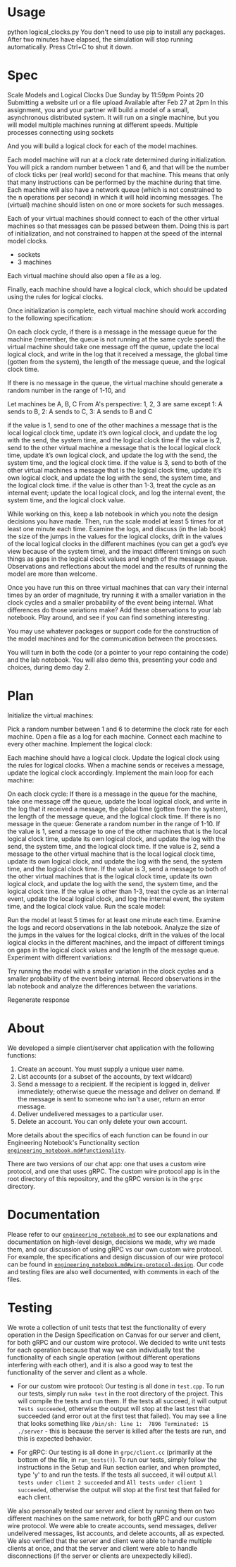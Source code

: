 # Usage
python logical_clocks.py 
You don't need to use pip to install any packages.
After two minutes have elapsed, the simulation will stop running automatically. Press Ctrl+C to shut it down.

# Spec
Scale Models and Logical Clocks
Due Sunday by 11:59pm Points 20 Submitting a website url or a file upload Available after Feb 27 at 2pm
In this assignment, you and your partner will build a model of a small, asynchronous distributed system. It will run on a single machine, but you will model multiple machines running at different speeds. 
Multiple processes connecting using sockets


And you will build a logical clock for each of the model machines.

Each model machine will run at a clock rate determined during initialization. You will pick a random number between 1 and 6, and that will be the number of clock ticks per (real world) second for that machine. This means that only that many instructions can be performed by the machine during that time. Each machine will also have a network queue (which is not constrained to the n operations per second) in which it will hold incoming messages. The (virtual) machine should listen on one or more sockets for such messages.

Each of your virtual machines should connect to each of the other virtual machines so that messages can be passed between them. Doing this is part of initialization, and not constrained to happen at the speed of the internal model clocks. 
- sockets
- 3 machines


Each virtual machine should also open a file as a log. 

Finally, each machine should have a logical clock, which should be updated using the rules for logical clocks.

Once initialization is complete, each virtual machine should work according to the following specification:

On each clock cycle, if there is a message in the message queue for the machine (remember, the queue is not running at the same cycle speed) the virtual machine should take one message off the queue, update the local logical clock, and write in the log that it received a message, the global time (gotten from the system), the length of the message queue, and the logical clock time.

If there is no message in the queue, the virtual machine should generate a random number in the range of 1-10, and

Let machines be A, B, C
From A's perspective:
1, 2, 3 are same except 1: A sends to B, 2: A sends to C, 3: A sends to B and C

if the value is 1, send to one of the other machines a message that is the local logical clock time, update it’s own logical clock, and update the log with the send, the system time, and the logical clock time
if the value is 2, send to the other virtual machine a message that is the local logical clock time, update it’s own logical clock, and update the log with the send, the system time, and the logical clock time.
if the value is 3, send to both of the other virtual machines a message that is the logical clock time, update it’s own logical clock, and update the log with the send, the system time, and the logical clock time.
if the value is other than 1-3, treat the cycle as an internal event; update the local logical clock, and log the internal event, the system time, and the logical clock value.

While working on this, keep a lab notebook in which you note the design decisions you have made. Then, run the scale model at least 5 times for at least one minute each time. Examine the logs, and discuss (in the lab book) the size of the jumps in the values for the logical clocks, drift in the values of the local logical clocks in the different machines (you can get a god’s eye view because of the system time), and the impact different timings on such things as gaps in the logical clock values and length of the message queue. Observations and reflections about the model and the results of running the model are more than welcome.

Once you have run this on three virtual machines that can vary their internal times by an order of magnitude, try running it with a smaller variation in the clock cycles and a smaller probability of the event being internal. What differences do those variations make? Add these observations to your lab notebook. Play around, and see if you can find something interesting.

You may use whatever packages or support code for the construction of the model machines and for the communication between the processes. 

You will turn in both the code (or a pointer to your repo containing the code) and the lab notebook. You will also demo this, presenting your code and choices, during demo day 2.

# Plan
Initialize the virtual machines:

Pick a random number between 1 and 6 to determine the clock rate for each machine.
Open a file as a log for each machine.
Connect each machine to every other machine.
Implement the logical clock:

Each machine should have a logical clock.
Update the logical clock using the rules for logical clocks.
When a machine sends or receives a message, update the logical clock accordingly.
Implement the main loop for each machine:

On each clock cycle:
If there is a message in the queue for the machine, take one message off the queue, update the local logical clock, and write in the log that it received a message, the global time (gotten from the system), the length of the message queue, and the logical clock time.
If there is no message in the queue:
Generate a random number in the range of 1-10.
If the value is 1, send a message to one of the other machines that is the local logical clock time, update its own logical clock, and update the log with the send, the system time, and the logical clock time.
If the value is 2, send a message to the other virtual machine that is the local logical clock time, update its own logical clock, and update the log with the send, the system time, and the logical clock time.
If the value is 3, send a message to both of the other virtual machines that is the logical clock time, update its own logical clock, and update the log with the send, the system time, and the logical clock time.
If the value is other than 1-3, treat the cycle as an internal event, update the local logical clock, and log the internal event, the system time, and the logical clock value.
Run the scale model:

Run the model at least 5 times for at least one minute each time.
Examine the logs and record observations in the lab notebook.
Analyze the size of the jumps in the values for the logical clocks, drift in the values of the local logical clocks in the different machines, and the impact of different timings on gaps in the logical clock values and the length of the message queue.
Experiment with different variations:

Try running the model with a smaller variation in the clock cycles and a smaller probability of the event being internal.
Record observations in the lab notebook and analyze the differences between the variations.


Regenerate response


# About 
We developed a simple client/server chat application with the following functions:
1.    Create an account. You must supply a unique user name.
2.    List accounts (or a subset of the accounts, by text wildcard)
3.    Send a message to a recipient. If the recipient is logged in, deliver immediately; otherwise queue the message and deliver on demand. If the message is sent to someone who isn't a user, return an error message. 
4.    Deliver undelivered messages to a particular user. 
5.    Delete an account. You can only delete your own account.

More details about the specifics of each function can be found in our Engineering Notebook's Functionality section [`engineering_notebook.md#functionality`](engineering_notebook.md#functionality). 

There are two versions of our chat app: one that uses a custom wire protocol, and one that uses gRPC. The custom wire protocol app is in the root directory of this repository, and the gRPC version is in the `grpc` directory.

# Documentation

Please refer to our [`engineering_notebook.md`](engineering_notebook.md) to see our explanations and documentation on high-level design, decisions we made, why we made them, and our discussion of using gRPC vs our own custom wire protocol. For example, the specifications and design discussion of our wire protocol can be found in [`engineering_notebook.md#wire-protocol-design`](engineering_notebook.md#wire-protocol-design). Our code and testing files are also well documented, with comments in each of the files. 

# Testing
We wrote a collection of unit tests that test the functionality of every operation in the Design Specification on Canvas for our server and client, for both gRPC and our custom wire protocol. We decided to write unit tests for each operation because that way we can individually test the functionality of each single operation (without different operations interfering with each other), and it is also a good way to test the functionality of the server and client as a whole.

* For our custom wire protocol: Our testing is all done in `test.cpp`. To run our tests, simply run `make test` in the root directory of the project. This will compile the tests and run them. If the tests all succeed, it will output `Tests succeeded`, otherwise the output will stop at the last test that succeeded (and error out at the first test that failed). You may see a line that looks something like `/bin/sh: line 1:  7896 Terminated: 15          ./server` - this is because the server is killed after the tests are run, and this is expected behavior. 

* For gRPC: Our testing is all done in `grpc/client.cc` (primarily at the bottom of the file, in `run_tests()`). To run our tests, simply follow the instructions in the Setup and Run section earlier, and when prompted, type 'y' to and run the tests. If the tests all succeed, it will output `All tests under client 2 succeeded` and `All tests under client 1 succeeded`, otherwise the output will stop at the first test that failed for each client.

We also personally tested our server and client by running them on two different machines on the same network, for both gRPC and our custom wire protocol. We were able to create accounts, send messages, deliver undelivered messages, list accounts, and delete accounts, all as expected. We also verified that the server and client were able to handle multiple clients at once, and that the server and client were able to handle disconnections (if the server or clients are unexpectedly killed).

<!-- 
# TODO:
You should handle one or the other side of the socket disconnecting without warning...
* ask for IP to use for server and client? or just have the reviewer edit the code. ask client for the IP address of the server -->
<!-- 
TF said we're being graded primarily on the quality of our wire protocol and how well we handle failures, illegal operations, edge cases, etc. for the wire protocol, as far as "completeness" or "correctness" of the code goes. We can assume client is not malicious, but they might do something weird (idrk what this means? we should be fine though, we have checks). We're not being graded on the UI, so that's why doesn't rlly matter if UI is ugly (messaging cuts off input). Our code should be well documented though, cuz code review grading. 

TF said for demo day, we can instruct the testers to change the IP address in the code. They don't need to input IP address at runtime. 

For Design Journal, waldo said do in chronological order, kinda like a more well explained commit history. Can be bullet points, not complete sentences or formal. Instructions for how to run/documentation is more formal and about the final version. Design journal is less formal and about the process, what u tried. 

Grading:
FYI https://canvas.harvard.edu/courses/116261/assignments/679690
Perform a (written) code review on the chat servers you were given to run. The review should examine code clarity and correctness, completeness of the documentation (both code documentation and deployment documentation), and the coverage of the unit tests. Grade on a 20 point scale, with 8 points for code correctness and clarity; 8 points for documentation correctness and clarity, and 4 points for test suite coverage.


# cs262-wire-protocols
10.250.19.239

Let’s try working backwards like Waldo said - start by building out chat app using Protobufs/gRPC, which should be easier, then build it using a wire protocol we create. 

Have a mechanism to throw an exception back to the caller? waldo said 3:06pm on 2/6

Length = total # bytes in the message 
Size = total # bytes in the data of the message

## Design
### Account 
- username
- 

## Requirements

Part 1:

For the first design exercise, you will develop a simple chat application. This will be a client/server application, with the following functions:

    Create an account. You must supply a unique user name.
    List accounts (or a subset of the accounts, by text wildcard)
    Send a message to a recipient. If the recipient is logged in, deliver immediately; otherwise queue the message and deliver on demand. If the message is sent to someone who isn't a user, return an error message
    Deliver undelivered messages to a particular user
    Delete an account. You will need to specify the semantics of what happens if you attempt to delete an account that contains undelivered message.

The purpose of this assignment is to get you to design a wire protocol. So the solution is not to go looking for a library that will do this work for you. You should use sockets and transfer buffers (of your definition) between the machines.

You will need to write a specification of the wire protocol used in the system, and then build a client and server that use that protocol. It should be possible for multiple clients to connect to the server at the same time; you can assume a single instance of the server is all that is needed at this point.  -->
<!-- 
Build this in a repo on github that you make publicly available. The repo should include a README file that gives a set of instructions on setting up the client and server so that the system can be run. Part of your grade will depend on how well the code that you provide is documented. You may write you client and server in any of (or any combination of) python, C, C++, Java, or C#. Any other language requires the explicit permission of the instructor, which you won't get. Keep a notebook for what decisions you made, and why you made them the way you did, and any interesting observations that come up along the way.

You may turn in either a link to your repository (which should then be a public repo; "public" in this case just means open to the Harvard community) or as a tar or zip archive of the final result.

Please do not include your name in the files; we will be making use of anonymous peer reviewing for this (and other) assignments. Your code will be reviewed by the students in another group; part of that review will be following your instructions to set up and test the system that you built. This review will be part of the grade that your group gets for this assignment.

Part 2:

Re-implement (or alter) the application you built in Part 1 using gRPC. Add to your notebook comparisons over the complexity of the code, any performance differences, and the size of the buffers being sent back and forth between the client and the server.  -->

